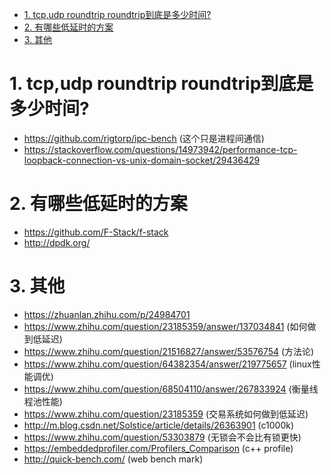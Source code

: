 

<!-- TOC -->

- [1. tcp,udp roundtrip roundtrip到底是多少时间?](#1-tcpudp-roundtrip-roundtrip到底是多少时间)
- [2. 有哪些低延时的方案](#2-有哪些低延时的方案)
- [3. 其他](#3-其他)

<!-- /TOC -->

<a id="markdown-1-tcpudp-roundtrip-roundtrip到底是多少时间" name="1-tcpudp-roundtrip-roundtrip到底是多少时间"></a>
# 1. tcp,udp roundtrip roundtrip到底是多少时间?

* https://github.com/rigtorp/ipc-bench (这个只是进程间通信)
* https://stackoverflow.com/questions/14973942/performance-tcp-loopback-connection-vs-unix-domain-socket/29436429

<a id="markdown-2-有哪些低延时的方案" name="2-有哪些低延时的方案"></a>
# 2. 有哪些低延时的方案

* https://github.com/F-Stack/f-stack
* http://dpdk.org/


<a id="markdown-3-其他" name="3-其他"></a>
# 3. 其他

* https://zhuanlan.zhihu.com/p/24984701
* https://www.zhihu.com/question/23185359/answer/137034841 (如何做到低延迟)
* https://www.zhihu.com/question/21516827/answer/53576754 (方法论)
* https://www.zhihu.com/question/64382354/answer/219775657 (linux性能调优)
* https://www.zhihu.com/question/68504110/answer/267833924 (衡量线程池性能)
* https://www.zhihu.com/question/23185359 (交易系统如何做到低延迟)
* http://m.blog.csdn.net/Solstice/article/details/26363901 (c1000k)
* https://www.zhihu.com/question/53303879 (无锁会不会比有锁更快)
* https://embeddedprofiler.com/Profilers_Comparison (c++ profile)
* http://quick-bench.com/ (web bench mark)
